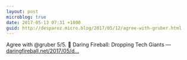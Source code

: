 ```yaml
---
layout: post
microblog: true
date: 2017-05-13 07:31 +1000
guid: http://desparoz.micro.blog/2017/05/12/agree-with-gruber.html
---
```

Agree with @gruber 5/5. 🔗 Daring Fireball: Dropping Tech Giants — [daringfireball.net/2017/05/d...](https://daringfireball.net/2017/05/dropping_tech_giants)
